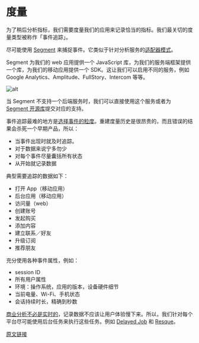 # 度量

为了稍后分析指标，我们需要度量我们的应用来记录恰当的指标。我们最关切的度量类型被称作「事件追踪」。

尽可能使用 [Segment](https://segment.com/) 来捕捉事件。它类似于针对分析服务的[适配器模式](http://sourcemaking.com/design_patterns/adapter)。

Segment 为我们的 web 应用提供一个 JavaScript 库，为我们的服务端框架提供一个库，为我们的移动应用提供一个 SDK。这让我们可以启用不同的服务，例如 Google Analytics、Amplitude、FullStory、Intercom 等等。

![alt](http://beantalk.net/static/upload/201611/2ctuEDKgHPl71dDFKI5-YAxH.jpg)

当 Segment 不支持一个后端服务时，我们可以直接使用这个服务或者为 [Segment 开源库](https://segment.com/libraries/analytics.js)提交对应的支持。

事件追踪最难的地方是[选择事件的粒度](http://qr.ae/GBPdx)。重建度量历史是很昂贵的，而且错误的结果会杀死一个早期产品，所以：

- 当事件出现时就及时追踪。
- 对于数据来说宁多勿少
- 对每个事件尽量囊括所有状态
- 从开始就记录数据

典型需要追踪的数据如下：

- 打开 App（移动应用）
- 后台应用（移动应用）
- 访问量（web）
- 创建账号
- 发起购买
- 添加内容
- 建立联系／好友
- 升级订阅
- 推荐朋友

充分使用各种事件属性，例如：

- session ID
- 所有用户属性
- 环境：操作系统，应用的版本，设备硬件细节
- 当前电量、Wi-Fi、手机状态
- 会话持续时长，精确到秒数

[商业分析不必是实时的](http://mcfunley.com/whom-the-gods-would-destroy-they-first-give-real-time-analytics)，记录数据不应该让用户体验慢下来。所以，我们针对每个平台尽可能使用后台任务来执行这些任务。例如 [Delayed Job](https://github.com/collectiveidea/delayed_job) 和 [Resque](https://github.com/resque/resque)。

[原文链接](https://thoughtbot.com/playbook/measuring/instrumentation)
